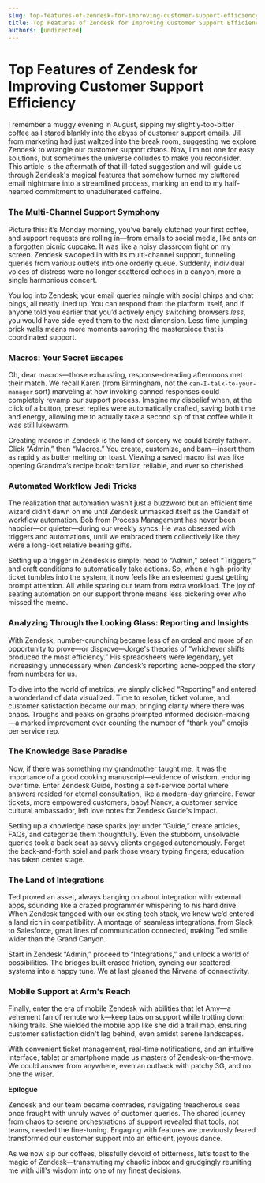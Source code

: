```yaml
---
slug: top-features-of-zendesk-for-improving-customer-support-efficiency
title: Top Features of Zendesk for Improving Customer Support Efficiency
authors: [undirected]
---
```



# Top Features of Zendesk for Improving Customer Support Efficiency

I remember a muggy evening in August, sipping my slightly-too-bitter coffee as I stared blankly into the abyss of customer support emails. Jill from marketing had just waltzed into the break room, suggesting we explore Zendesk to wrangle our customer support chaos. Now, I'm not one for easy solutions, but sometimes the universe colludes to make you reconsider. This article is the aftermath of that ill-fated suggestion and will guide us through Zendesk's magical features that somehow turned my cluttered email nightmare into a streamlined process, marking an end to my half-hearted commitment to unadulterated caffeine.

### The Multi-Channel Support Symphony

Picture this: it’s Monday morning, you’ve barely clutched your first coffee, and support requests are rolling in—from emails to social media, like ants on a forgotten picnic cupcake. It was like a noisy classroom fight on my screen. Zendesk swooped in with its multi-channel support, funneling queries from various outlets into one orderly queue. Suddenly, individual voices of distress were no longer scattered echoes in a canyon, more a single harmonious concert.

You log into Zendesk; your email queries mingle with social chirps and chat pings, all neatly lined up. You can respond from the platform itself, and if anyone told you earlier that you’d actively enjoy switching browsers *less*, you would have side-eyed them to the next dimension. Less time jumping brick walls means more moments savoring the masterpiece that is coordinated support.

### Macros: Your Secret Escapes

Oh, dear macros—those exhausting, response-dreading afternoons met their match. We recall Karen (from Birmingham, not the `can-I-talk-to-your-manager` sort) marveling at how invoking canned responses could completely revamp our support process. Imagine my disbelief when, at the click of a button, preset replies were automatically crafted, saving both time and energy, allowing me to actually take a second sip of that coffee while it was still lukewarm.

Creating macros in Zendesk is the kind of sorcery we could barely fathom. Click “Admin,” then “Macros.” You create, customize, and bam—insert them as rapidly as butter melting on toast. Viewing a saved macro list was like opening Grandma’s recipe book: familiar, reliable, and ever so cherished.

### Automated Workflow Jedi Tricks

The realization that automation wasn’t just a buzzword but an efficient time wizard didn’t dawn on me until Zendesk unmasked itself as the Gandalf of workflow automation. Bob from Process Management has never been happier—or quieter—during our weekly syncs. He was obsessed with triggers and automations, until we embraced them collectively like they were a long-lost relative bearing gifts.

Setting up a trigger in Zendesk is simple: head to “Admin,” select “Triggers,” and craft conditions to automatically take actions. So, when a high-priority ticket tumbles into the system, it now feels like an esteemed guest getting prompt attention. All while sparing our team from extra workload. The joy of seating automation on our support throne means less bickering over who missed the memo.

### Analyzing Through the Looking Glass: Reporting and Insights

With Zendesk, number-crunching became less of an ordeal and more of an opportunity to prove—or disprove—Jorge's theories of “whichever shifts produced the most efficiency.” His spreadsheets were legendary, yet increasingly unnecessary when Zendesk’s reporting acne-popped the story from numbers for us. 

To dive into the world of metrics, we simply clicked “Reporting” and entered a wonderland of data visualized. Time to resolve, ticket volume, and customer satisfaction became our map, bringing clarity where there was chaos. Troughs and peaks on graphs prompted informed decision-making—a marked improvement over counting the number of “thank you” emojis per service rep.

### The Knowledge Base Paradise

Now, if there was something my grandmother taught me, it was the importance of a good cooking manuscript—evidence of wisdom, enduring over time. Enter Zendesk Guide, hosting a self-service portal where answers resided for eternal consultation, like a modern-day grimoire. Fewer tickets, more empowered customers, baby! Nancy, a customer service cultural ambassador, left love notes for Zendesk Guide's impact.

Setting up a knowledge base sparks joy: under “Guide,” create articles, FAQs, and categorize them thoughtfully. Even the stubborn, unsolvable queries took a back seat as savvy clients engaged autonomously. Forget the back-and-forth spiel and park those weary typing fingers; education has taken center stage.

### The Land of Integrations

Ted proved an asset, always banging on about integration with external apps, sounding like a crazed programmer whispering to his hard drive. When Zendesk tangoed with our existing tech stack, we knew we’d entered a land rich in compatibility. A montage of seamless integrations, from Slack to Salesforce, great lines of communication connected, making Ted smile wider than the Grand Canyon.

Start in Zendesk “Admin,” proceed to “Integrations,” and unlock a world of possibilities. The bridges built erased friction, syncing our scattered systems into a happy tune. We at last gleaned the Nirvana of connectivity.

### Mobile Support at Arm's Reach

Finally, enter the era of mobile Zendesk with abilities that let Amy—a vehement fan of remote work—keep tabs on support while trotting down hiking trails. She wielded the mobile app like she did a trail map, ensuring customer satisfaction didn't lag behind, even amidst serene landscapes.

With convenient ticket management, real-time notifications, and an intuitive interface, tablet or smartphone made us masters of Zendesk-on-the-move. We could answer from anywhere, even an outback with patchy 3G, and no one the wiser.

**Epilogue**

Zendesk and our team became comrades, navigating treacherous seas once fraught with unruly waves of customer queries. The shared journey from chaos to serene orchestrations of support revealed that tools, not teams, needed the fine-tuning. Engaging with features we previously feared transformed our customer support into an efficient, joyous dance.

As we now sip our coffees, blissfully devoid of bitterness, let’s toast to the magic of Zendesk—transmuting my chaotic inbox and grudgingly reuniting me with Jill's wisdom into one of my finest decisions.